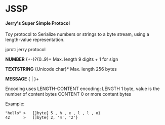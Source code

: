 # JSSP

#### Jerry's Super Simple Protocol


Toy protocol to Serialize numbers or strings to a byte stream,
using a length-value representation.


jprot: jerry protocol

**NUMBER**		{+-}?{0..9}+		Max. length   9 digits + 1 for sign

**TEXTSTRING**	{Unicode char}*		Max. length 256 bytes

**MESSAGE**		{<NUMBER> | <TEXTSTRING>}+

Encoding uses LENGTH-CONTENT encoding:
LENGTH	1 byte, value is the number of content bytes
CONTENT	0 or more content bytes

Example:
```
"hello"	>	[]byte{ 5 , h , e , l , l , o}
42		>	[]byte{ 2, '4', '2'}
```
